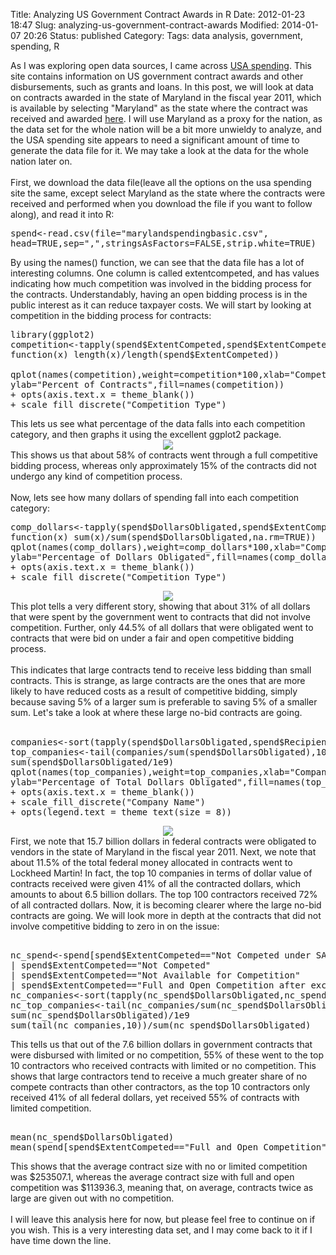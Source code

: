 Title: Analyzing US Government Contract Awards in R
Date: 2012-01-23 18:47
Slug: analyzing-us-government-contract-awards
Modified: 2014-01-07 20:26
Status: published
Category: 
Tags: data analysis, government, spending, R


<div class='post'>
As I was exploring open data sources, I came across <a href="http://usaspending.gov/">USA spending</a>. This site contains information on US government contract awards and other disbursements, such as grants and loans. In this post, we will look at data on contracts awarded in the state of Maryland in the fiscal year 2011, which is available by selecting "Maryland" as the state where the contract was received and awarded <a href="http://usaspending.gov/data?carryfilters=on">here</a>. I will use Maryland as a proxy for the nation, as the data set for the whole nation will be a bit more unwieldy to analyze, and the USA spending site appears to need a significant amount of time to generate the data file for it. We may take a look at the data for the whole nation later on. <br /><br />First, we download the data file(leave all the options on the usa spending site the same, except select Maryland as the state where the contracts were received and performed when you download the file if you want to follow along), and read it into R: <br /><pre>spend<-read.csv(file="marylandspendingbasic.csv",<br />head=TRUE,sep=",",stringsAsFactors=FALSE,strip.white=TRUE)<br /></pre>By using the names() function, we can see that the data file has a lot of interesting columns. One column is called extentcompeted, and has values indicating how much competition was involved in the bidding process for the contracts. Understandably, having an open bidding process is in the public interest as it can reduce taxpayer costs. We will start by looking at competition in the bidding process for contracts: <br /><pre>library(ggplot2)<br />competition<-tapply(spend$ExtentCompeted,spend$ExtentCompeted,<br />function(x) length(x)/length(spend$ExtentCompeted))<br /><br />qplot(names(competition),weight=competition*100,xlab="Competition Type",<br />ylab="Percent of Contracts",fill=names(competition)) <br />+ opts(axis.text.x = theme_blank()) <br />+ scale_fill_discrete("Competition Type")<br /></pre>This lets us see what percentage of the data falls into each competition category, and then graphs it using the excellent ggplot2 package.<br /><div class="separator" style="clear: both; text-align: center;"><a href="https://vik-affirm-assets.s3-us-west-1.amazonaws.com/competition.png" imageanchor="1" style="margin-left: 1em; margin-right: 1em;"><img border="0" src="https://vik-affirm-assets.s3-us-west-1.amazonaws.com/competition.png" /></a></div>This shows us that about 58% of contracts went through a full competitive bidding process, whereas only approximately 15% of the contracts did not undergo any kind of competition process.<br /><br />Now, lets see how many dollars of spending fall into each competition category: <br /><pre>comp_dollars<-tapply(spend$DollarsObligated,spend$ExtentCompeted,<br />function(x) sum(x)/sum(spend$DollarsObligated,na.rm=TRUE))<br />qplot(names(comp_dollars),weight=comp_dollars*100,xlab="Competition Type",<br />ylab="Percentage of Dollars Obligated",fill=names(comp_dollars)) <br />+ opts(axis.text.x = theme_blank()) <br />+ scale_fill_discrete("Competition Type")<br /></pre><div class="separator" style="clear: both; text-align: center;"><a href="https://vik-affirm-assets.s3-us-west-1.amazonaws.com/comp_dollars.png" imageanchor="1" style="margin-left: 1em; margin-right: 1em;"><img border="0" src="https://vik-affirm-assets.s3-us-west-1.amazonaws.com/comp_dollars.png" /></a></div>This plot tells a very different story, showing that about 31% of all dollars that were spent by the government went to contracts that did not involve competition. Further, only 44.5% of all dollars that were obligated went to contracts that were bid on under a fair and open competitive bidding process.<br /><br />This indicates that large contracts tend to receive less bidding than small contracts. This is strange, as large contracts are the ones that are more likely to have reduced costs as a result of competitive bidding, simply because saving 5% of a larger sum is preferable to saving 5% of a smaller sum. Let's take a look at where these large no-bid contracts are going.<br /><br /><pre>companies<-sort(tapply(spend$DollarsObligated,spend$RecipientName,sum))<br />top_companies<-tail(companies/sum(spend$DollarsObligated),10)*100<br />sum(spend$DollarsObligated/1e9)<br />qplot(names(top_companies),weight=top_companies,xlab="Company",<br />ylab="Percentage of Total Dollars Obligated",fill=names(top_companies)) <br />+ opts(axis.text.x = theme_blank()) <br />+ scale_fill_discrete("Company Name") <br />+ opts(legend.text = theme_text(size = 8))<br /></pre><div class="separator" style="clear: both; text-align: center;"><a href="https://vik-affirm-assets.s3-us-west-1.amazonaws.com/companies.png" imageanchor="1" style="margin-left: 1em; margin-right: 1em;"><img border="0" src="https://vik-affirm-assets.s3-us-west-1.amazonaws.com/companies.png" /></a></div> First, we note that 15.7 billion dollars in federal contracts were obligated to vendors in the state of Maryland in the fiscal year 2011. Next, we note that about 11.5% of the total federal money allocated in contracts went to Lockheed Martin! In fact, the top 10 companies in terms of dollar value of contracts received were given 41% of all the contracted dollars, which amounts to about 6.5 billion dollars. The top 100 contractors received 72% of all contracted dollars. Now, it is becoming clearer where the large no-bid contracts are going. We will look more in depth at the contracts that did not involve competitive bidding to zero in on the issue: <pre><br />nc_spend<-spend[spend$ExtentCompeted=="Not Competed under SAP" <br />| spend$ExtentCompeted=="Not Competed" <br />| spend$ExtentCompeted=="Not Available for Competition" <br />| spend$ExtentCompeted=="Full and Open Competition after exclusion of sources",]<br />nc_companies<-sort(tapply(nc_spend$DollarsObligated,nc_spend$RecipientName,sum))<br />nc_top_companies<-tail(nc_companies/sum(nc_spend$DollarsObligated),10)*100<br />sum(nc_spend$DollarsObligated)/1e9<br />sum(tail(nc_companies,10))/sum(nc_spend$DollarsObligated)<br /></pre> This tells us that out of the 7.6 billion dollars in government contracts that were disbursed with limited or no competition, 55% of these went to the top 10 contractors who received contracts with limited or no competition. This shows that large contractors tend to receive a much greater share of no compete contracts than other contractors, as the top 10 contractors only received 41% of all federal dollars, yet received 55% of contracts with limited competition. <pre><br />mean(nc_spend$DollarsObligated)<br />mean(spend[spend$ExtentCompeted=="Full and Open Competition",]$DollarsObligated)<br /></pre> This shows that the average contract size with no or limited competition was $253507.1, whereas the average contract size with full and open competition was $113936.3, meaning that, on average, contracts twice as large are given out with no competition.<br/><br/> I will leave this analysis here for now, but please feel free to continue on if you wish. This is a very interesting data set, and I may come back to it if I have time down the line.</div>